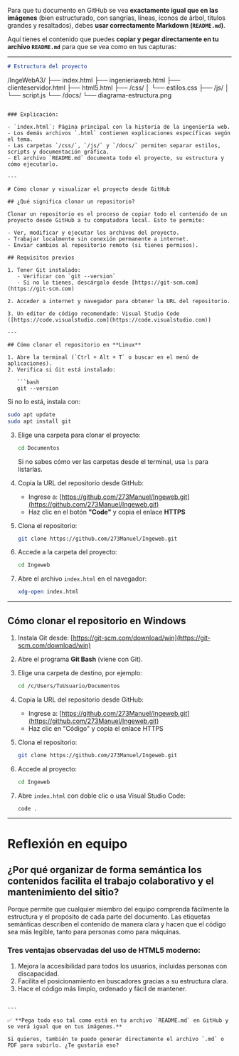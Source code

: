 Para que tu documento en GitHub se vea **exactamente igual que en las imágenes** (bien estructurado, con sangrías, líneas, íconos de árbol, títulos grandes y resaltados), debes **usar correctamente Markdown (`README.md`)**.

Aquí tienes el contenido que puedes **copiar y pegar directamente en tu archivo `README.md`** para que se vea como en tus capturas:

---

```markdown
# Estructura del proyecto

```

/IngeWebA3/
├── index.html
├── ingenieriaweb.html
├── clienteservidor.html
├── html5.html
├── /css/
│   └── estilos.css
├── /js/
│   └── script.js
└── /docs/
└── diagrama-estructura.png

````

### Explicación:

- `index.html`: Página principal con la historia de la ingeniería web.
- Los demás archivos `.html` contienen explicaciones específicas según el tema.
- Las carpetas `/css/`, `/js/` y `/docs/` permiten separar estilos, scripts y documentación gráfica.
- El archivo `README.md` documenta todo el proyecto, su estructura y cómo ejecutarlo.

---

# Cómo clonar y visualizar el proyecto desde GitHub

## ¿Qué significa clonar un repositorio?

Clonar un repositorio es el proceso de copiar todo el contenido de un proyecto desde GitHub a tu computadora local. Esto te permite:

- Ver, modificar y ejecutar los archivos del proyecto.
- Trabajar localmente sin conexión permanente a internet.
- Enviar cambios al repositorio remoto (si tienes permisos).

## Requisitos previos

1. Tener Git instalado:
   - Verificar con `git --version`
   - Si no lo tienes, descárgalo desde [https://git-scm.com](https://git-scm.com)

2. Acceder a internet y navegador para obtener la URL del repositorio.

3. Un editor de código recomendado: Visual Studio Code ([https://code.visualstudio.com](https://code.visualstudio.com))

---

## Cómo clonar el repositorio en **Linux**

1. Abre la terminal (`Ctrl + Alt + T` o buscar en el menú de aplicaciones).
2. Verifica si Git está instalado:

   ```bash
   git --version
````

Si no lo está, instala con:

```bash
sudo apt update
sudo apt install git
```

3. Elige una carpeta para clonar el proyecto:

   ```bash
   cd Documentos
   ```

   Si no sabes cómo ver las carpetas desde el terminal, usa `ls` para listarlas.

4. Copia la URL del repositorio desde GitHub:

   * Ingrese a: [https://github.com/273Manuel/Ingeweb.git](https://github.com/273Manuel/Ingeweb.git)
   * Haz clic en el botón **"Code"** y copia el enlace **HTTPS**

5. Clona el repositorio:

   ```bash
   git clone https://github.com/273Manuel/Ingeweb.git
   ```

6. Accede a la carpeta del proyecto:

   ```bash
   cd Ingeweb
   ```

7. Abre el archivo `index.html` en el navegador:

   ```bash
   xdg-open index.html
   ```

---

## Cómo clonar el repositorio en **Windows**

1. Instala Git desde: [https://git-scm.com/download/win](https://git-scm.com/download/win)

2. Abre el programa **Git Bash** (viene con Git).

3. Elige una carpeta de destino, por ejemplo:

   ```bash
   cd /c/Users/TuUsuario/Documentos
   ```

4. Copia la URL del repositorio desde GitHub:

   * Ingrese a: [https://github.com/273Manuel/Ingeweb.git](https://github.com/273Manuel/Ingeweb.git)
   * Haz clic en "Código" y copia el enlace HTTPS

5. Clona el repositorio:

   ```bash
   git clone https://github.com/273Manuel/Ingeweb.git
   ```

6. Accede al proyecto:

   ```bash
   cd Ingeweb
   ```

7. Abre `index.html` con doble clic o usa Visual Studio Code:

   ```bash
   code .
   ```

---

# Reflexión en equipo

## ¿Por qué organizar de forma semántica los contenidos facilita el trabajo colaborativo y el mantenimiento del sitio?

Porque permite que cualquier miembro del equipo comprenda fácilmente la estructura y el propósito de cada parte del documento. Las etiquetas semánticas describen el contenido de manera clara y hacen que el código sea más legible, tanto para personas como para máquinas.

### Tres ventajas observadas del uso de HTML5 moderno:

1. Mejora la accesibilidad para todos los usuarios, incluidas personas con discapacidad.
2. Facilita el posicionamiento en buscadores gracias a su estructura clara.
3. Hace el código más limpio, ordenado y fácil de mantener.

```

---

✅ **Pega todo eso tal como está en tu archivo `README.md` en GitHub y se verá igual que en tus imágenes.**

Si quieres, también te puedo generar directamente el archivo `.md` o PDF para subirlo. ¿Te gustaría eso?
```
